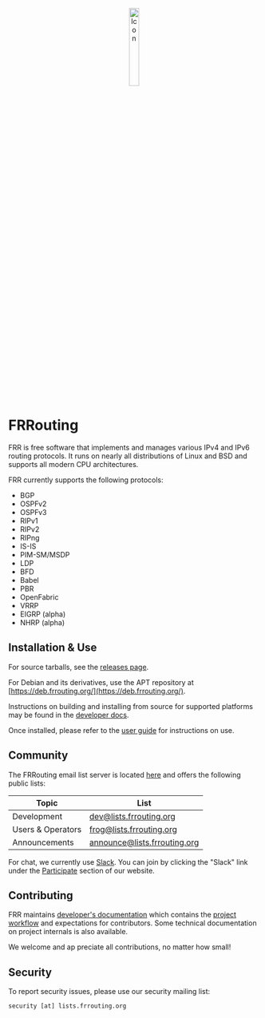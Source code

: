 <p align="center">
<img src="http://docs.frrouting.org/en/latest/_static/frr-icon.svg" alt="Icon" width="20%"/>
</p>

FRRouting
=========

FRR is free software that implements and manages various IPv4 and IPv6 routing
protocols. It runs on nearly all distributions of Linux and BSD and
supports all modern CPU architectures.

FRR currently supports the following protocols:

* BGP
* OSPFv2
* OSPFv3
* RIPv1
* RIPv2
* RIPng
* IS-IS
* PIM-SM/MSDP
* LDP
* BFD
* Babel
* PBR
* OpenFabric
* VRRP
* EIGRP (alpha)
* NHRP (alpha)

Installation & Use
------------------

For source tarballs, see the
[releases page](https://github.com/FRRouting/frr/releases).

For Debian and its derivatives, use the APT repository at
[https://deb.frrouting.org/](https://deb.frrouting.org/).

Instructions on building and installing from source for supported platforms may
be found in the
[developer docs](http://docs.frrouting.org/projects/dev-guide/en/latest/building.html).

Once installed, please refer to the [user guide](http://docs.frrouting.org/)
for instructions on use.

Community
---------

The FRRouting email list server is located
[here](https://lists.frrouting.org/listinfo) and offers the following public
lists:

| Topic             | List                         |
|-------------------|------------------------------|
| Development       | dev@lists.frrouting.org      |
| Users & Operators | frog@lists.frrouting.org     |
| Announcements     | announce@lists.frrouting.org |

For chat, we currently use [Slack](https://frrouting.slack.com). You can join
by clicking the "Slack" link under the
[Participate](https://frrouting.org/community) section of our website.


Contributing
------------

FRR maintains [developer's documentation](http://docs.frrouting.org/projects/dev-guide/en/latest/index.html)
which contains the [project workflow](http://docs.frrouting.org/projects/dev-guide/en/latest/workflow.html)
and expectations for contributors. Some technical documentation on project
internals is also available.

We welcome and ap preciate all contributions, no matter how small!


Security
--------

To report security issues, please use our security mailing list:

```
security [at] lists.frrouting.org
```
